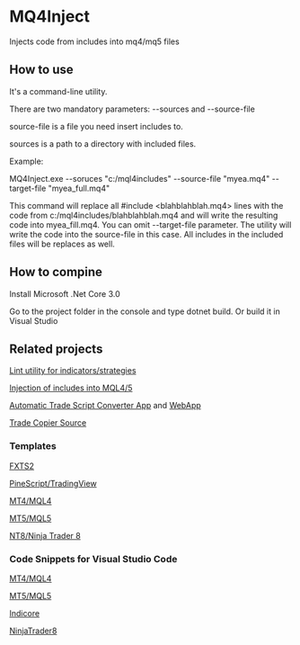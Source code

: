 # MQ4Inject

Injects code from includes into mq4/mq5 files

## How to use

It's a command-line utility. 

There are two mandatory parameters: --sources and --source-file

source-file is a file you need insert includes to.

sources is a path to a directory with included files.

Example:

MQ4Inject.exe --soruces "c:/mql4includes" --source-file "myea.mq4" --target-file "myea_full.mq4"

This command will replace all #include <blahblahblah.mq4> lines with the code from c:/mql4includes/blahblahblah.mq4 and will write the resulting code
into myea_fill.mq4. You can omit --target-file parameter. The utility will write the code into the source-file in this case. All includes in the included files 
will be replaces as well.

## How to compine

Install Microsoft .Net Core 3.0

Go to the project folder in the console and type dotnet build. Or build it in Visual Studio

## Related projects

[Lint utility for indicators/strategies](https://github.com/sibvic/fxlint)

[Injection of includes into MQL4/5](https://github.com/sibvic/MQ4Inject)

[Automatic Trade Script Converter App](https://www.microsoft.com/en-us/p/pinescript-converter/9mwmkf7bmqgn?activetab=pivot:overviewtab) and [WebApp](https://convert.profitrobots.com)

[Trade Copier Source](https://github.com/sibvic/trade_copier)

### Templates

[FXTS2](https://github.com/sibvic/fxts2-templates) 

[PineScript/TradingView](https://github.com/sibvic/pinescript-templates) 

[MT4/MQL4](https://github.com/sibvic/mq4-templates) 

[MT5/MQL5](https://github.com/sibvic/mq5-templates) 

[NT8/Ninja Trader 8](https://github.com/sibvic/nt8-templates)

### Code Snippets for Visual Studio Code

[MT4/MQL4](https://github.com/sibvic/vsc-mq4-snippets) 

[MT5/MQL5](https://github.com/sibvic/vsc-mq5-snippets) 

[Indicore](https://github.com/sibvic/vsc-indicore)

[NinjaTrader8](https://github.com/sibvic/vsc-nt8-snippets)

